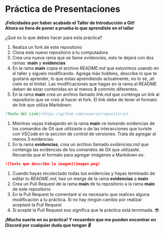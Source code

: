 # Práctica de Presentaciones

**¡Felicidades por haber acabado el Taller de Introducción a Git!** <br>
**Ahora es hora de poner a prueba lo que aprendiste en el taller**

¿Qué es lo que debes hacer para esta práctica?

1. Realiza un fork de este repositorio
1. Clona este nuevo repositorio a tu computadora
1. Crea una nueva rama que se llame _evidencias_, esto te dejará con dos ramas: **main** y **evidencias**
1. En la rama **main** copia el archivo _README.md_ que estuvimos usando en el taller y síguelo modificando. Agrega más hobbies, describe lo que te gustaría aprender, lo que estas aprendiendo actualmente, no lo sé, ¡el cielo es el limite!. Las modificaciones que hagas en la rama al README deben de estar contenidas en al menos **3** commits diferentes.
1. En la rama **main** crea un archivo llamado _link.md_ que contenga un link al repositorio que se creó al hacer el fork. El link debe de tener el formato de link que utiliza Markdown:

```markdown
[Texto del Link](https://github.com/usuario/repositorio)
```

1. Mientras vayas trabajando en la rama **main** ve tomando evidencias de los comandos de Git que utilizaste o de las interacciones que tuviste con VSCode en la sección de control de versiones. Trata de agregar al menos 3 evidencias.
1. En la rama **evidencias**, crea un archivo llamado _evidencias.md_ que contenga las evidencias de los comandos de Git que utilizaste. Recuerda que el formato para agregar imágenes a Markdown es:

```markdown
![Texto que describe la imagen](imagen.png)
```

1. Cuando hayas recolectado todas tus evidencias y hayas terminado de editar tu _README.md_, haz un merge de la rama **evidencias** a **main**
1. Crea un Pull Request de la rama **main** de tu repositorio a la rama **main** de este repositorio
1. En la Pull Request te comentaré si es necesario que realices alguna modificación a tu práctica. Si no hay ningún cambio por realizar aceptaré la Pull Request
1. Si acepté la Pull Request eso significa que la práctica está terminada. 😎

**¡Mucha suerte en su práctica! Y recuerden que me pueden encontrar en Discord por cualquier duda que tengan ✌️**
